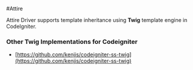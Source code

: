 <!-- **Documentation for Attire is available at [http://davidsosavaldes.github.io/Attire/](<!--http://davidsosavaldes.github.io/Attire/).** -->

#Attire

Attire Driver supports template inheritance using **Twig** template engine in CodeIgniter.

<!--
## Tests

To run the tests you need to first clone the repository and install the dependencies. You do this via composer with the following command:

	php composer --dev install

Once that is done you need to create an application test environment using symlinks:

Create an environment:

git clone https://github.com/CI-Attire/Driver
cd Driver
ln -s ~/path/to/Driver/vendor tests/integration
ln -s ~/path/to/Driver/dist/config/attire.php tests/integration/application/config/attire.php
mkdir tests/integration/application/libraries/attire
ln -s ~/path/to/Driver/Attire.php tests/integration/application/libraries/attire/Attire.php

	mkdir -p tests/_application/libraries/
	ln -s ~/full/path/to/Attire tests/_application/libraries/Attire
	ln -s ~	full/path/to/Attire/dist/config tests/_application/config

And finnally in `drivers/Attire_theme.php` driver class we need to change the default theme path:
	
	# From:
	private $_path = APPPATH.'libraries/Attire/dist/';
	# To:
	private $_path = TESTPATH.'libraries/Attire/dist/';

Also check if the directory paths used in the `tests/unit/_bootstrap.php` file are correct:

	$system_path        = 'vendor/codeigniter/framework/system';
	$application_folder = 'vendor/codeigniter/framework/application';
	$composer_autoload  = 'vendor/autoload.php';
	$test_path          = 'tests/_application';

And finally run the tests with codeception

	php vendor/bin/codecept run	

-->


### Other Twig Implementations for Codeigniter

* [https://github.com/kenjis/codeigniter-ss-twig](https://github.com/kenjis/codeigniter-ss-twig)
